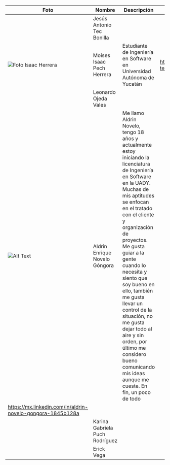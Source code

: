 | Foto | Nombre | Descripción | Link
|--------------|--------------|--------------|--------------|
|     | Jesús Antonio Tec Bonilla   |    |    |
| ![Foto Isaac Herrera](https://github.com/Isaaacccccc/Link1/assets/71403506/8da4111b-8963-4ff3-a026-c2eb0c22b04f) | Moises Isaac Pech Herrera   | Estudiante de Ingeniería en Software en Universidad Autónoma de Yucatán    | https://www.linkedin.com/in/jes%C3%BAs-tec-20b25428a/   |
|     | Leonardo Ojeda Vales   |    |    |
|   ![Alt Text](https://www.linkedin.com/me?trk=p_mwlite_profile_self-secondary_nav#overlay_profile-image-modal)  | Aldrin Enrique Novelo Góngora    |  Me llamo Aldrin Novelo, tengo 18 años y actualmente estoy iniciando la licenciatura de Ingeniería en Software en la UADY. Muchas de mis aptitudes se enfocan en el tratado con el cliente y organización de proyectos. Me gusta guiar a la gente cuando lo necesita y siento que soy bueno en ello, también me gusta llevar un control de la situación, no me gusta dejar todo al aire y sin orden, por último me considero bueno comunicando mis ideas aunque me cueste. En fin, un poco de todo
|  https://mx.linkedin.com/in/aldrin-novelo-gongora-1845b128a  |
|    | Karina Gabriela Puch Rodríguez   |     |    |
|    | Erick Vega   |    |    |
